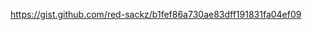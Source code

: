 https://gist.github.com/red-sackz/b1fef86a730ae83dff191831fa04ef09
<script src="https://gist.github.com/red-sackz/b1fef86a730ae83dff191831fa04ef09.js"></script>
